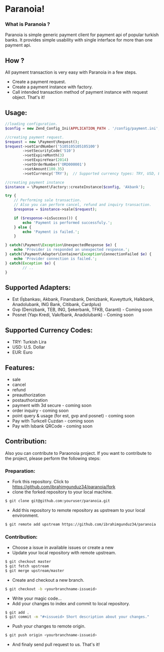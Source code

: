 # Paranoia!
### What is Paranoia ?
Paranoia is simple generic payment client for payment api of popular turkish banks. It provides simple usability 
with single interface for more than one payment api.

## How ?
All payment transaction is very easy with Paranoia in a few steps.
- Create a payment request.
- Create a payment instance with factory.
- Call intended transaction method of payment instance with request object.
That's it!

## Usage:
```php
//loading configuration.
$config = new Zend_Config_Ini(APPLICATION_PATH . '/config/payment.ini', APPLICATION_ENV);

//creating payment request.
$request = new \Payment\Request();
$request->setCardNumber('5105105105105100')
        ->setSecurityCode('510')
        ->setExpireMonth(3)
        ->setExpireYear(2014)
        ->setOrderNumber('ORD000001')
        ->setAmount(100.35)
        ->setCurrency('TRY');  // Supported currency types: TRY, USD, EUR

//creating payment instance
$instance = \Payment\Factory::createInstance($config, 'Akbank');

try {
    // Performing sale transaction. 
    // Also you can perform cancel, refund and inquiry transaction.
    $response = $instance->sale($request);

    if ($response->isSuccess()) {
        echo 'Payment is performed successfuly.';
    } else {
        echo 'Payment is failed.';
    }

} catch(\Payment\Exception\UnexpectedResponse $e) {
    echo 'Provider is responded an unexpected response.';
} catch(\Payment\Adapter\Container\Exception\ConnectionFailed $e) {
    echo 'Provider connection is failed.';
} catch(Exception $e) {
        // ..
}
```

## Supported Adapters:
- Est (İşbankası, Akbank, Finansbank, Denizbank, Kuveytturk, Halkbank, Anadolubank, ING Bank, Citibank, Cardplus)
- Gvp (Denizbank, TEB, ING, Şekerbank, TFKB, Garanti)  - Coming soon
- Posnet  (Yapı Kredi, Vakıfbank, Anadolubank) - Coming soon

## Supported Currency Codes:
- TRY: Turkish Lira
- USD: U.S. Dollar
- EUR: Euro

## Features:
- sale
- cancel
- refund
- preauthorization
- postauthorization
- payment with 3d secure - coming soon
- order inquiry - coming soon
- point query & usage (for est, gvp and posnet) - coming soon
- Pay with Turkcell Cuzdan - coming soon
- Pay with Isbank QRCode - coming soon

## Contribution:
Also you can contribute to Paraonoia project. If you want to contribute to the project, please perform the following
steps:
### Preparation:
- Fork this repository. Click to
  https://github.com/ibrahimgunduz34/paranoia/fork
- clone the forked repository to your local machine.  

```sh
$ git clone git@github.com:youruser/paranoia.git
```

- Add this repository to remote repository as upstream to your local environment.  

```sh
$ git remote add upstream https://github.com/ibrahimgunduz34/paranoia
```

### Contribution:
- Choose a issue in available issues or create a new
- Update your local repository with remote upstream.  

```sh
$ git checkout master
$ git fetch upstream
$ git merge upstream/master
```

- Create and checkout a new branch.  

```sh
$ git checkout -b <yourbranchname-issueid>
```

- Write your magic code...
- Add your changes to index and commit to local repository.  

```sh
$ git add .
$ git commit -m "#<issueid> Short description about your changes."
```

- Push your changes to remote origin.  

```sh
$ git push origin <yourbranchname-issueid>
```

- And finaly send pull request to us. That's it!  

